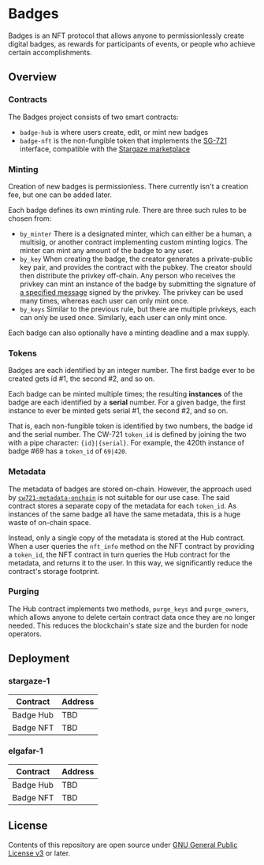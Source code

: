 # Badges

Badges is an NFT protocol that allows anyone to permissionlessly create digital badges, as rewards for participants of events, or people who achieve certain accomplishments.

## Overview

### Contracts

The Badges project consists of two smart contracts:

- `badge-hub` is where users create, edit, or mint new badges
- `badge-nft` is the non-fungible token that implements the [SG-721](https://crates.io/crates/sg721) interface, compatible with the [Stargaze marketplace](https://app.stargaze.zone/)

### Minting

Creation of new badges is permissionless. There currently isn't a creation fee, but one can be added later.

Each badge defines its own minting rule. There are three such rules to be chosen from:

* `by_minter` There is a designated minter, which can either be a human, a multisig, or another contract implementing custom minting logics. The minter can mint any amount of the badge to any user.
* `by_key` When creating the badge, the creator generates a private-public key pair, and provides the contract with the pubkey. The creator should then distribute the privkey off-chain. Any person who receives the privkey can mint an instance of the badge by submitting the signature of [a specified message](https://github.com/st4k3h0us3/badges/blob/363ab86d19c699202c7801f2d349af924c0cefb0/contracts/hub/src/helpers.rs#L16-L19) signed by the privkey. The privkey can be used many times, whereas each user can only mint once.
* `by_keys` Similar to the previous rule, but there are multiple privkeys, each can only be used once. Similarly, each user can only mint once.

Each badge can also optionally have a minting deadline and a max supply.

### Tokens

Badges are each identified by an integer number. The first badge ever to be created gets id #1, the second #2, and so on.

Each badge can be minted multiple times; the resulting **instances** of the badge are each identified by a **serial** number. For a given badge, the first instance to ever be minted gets serial #1, the second #2, and so on.

That is, each non-fungible token is identified by two numbers, the badge id and the serial number. The CW-721 `token_id` is defined by joining the two with a pipe character: `{id}|{serial}`. For example, the 420th instance of badge #69 has a `token_id` of `69|420`.

### Metadata

The metadata of badges are stored on-chain. However, the approach used by [`cw721-metadata-onchain`](https://github.com/CosmWasm/cw-nfts/tree/main/contracts/cw721-metadata-onchain) is not suitable for our use case. The said contract stores a separate copy of the metadata for each `token_id`. As instances of the same badge all have the same metadata, this is a huge waste of on-chain space.

Instead, only a single copy of the metadata is stored at the Hub contract. When a user queries the `nft_info` method on the NFT contract by providing a `token_id`, the NFT contract in turn queries the Hub contract for the metadata, and returns it to the user. In this way, we significantly reduce the contract's storage footprint.

### Purging

The Hub contract implements two methods, `purge_keys` and `purge_owners`, which allows anyone to delete certain contract data once they are no longer needed. This reduces the blockchain's state size and the burden for node operators.

## Deployment

### stargaze-1

| Contract  | Address |
| --------- | ------- |
| Badge Hub | TBD     |
| Badge NFT | TBD     |

### elgafar-1

| Contract  | Address |
| --------- | ------- |
| Badge Hub | TBD     |
| Badge NFT | TBD     |

## License

Contents of this repository are open source under [GNU General Public License v3](./LICENSE) or later.
